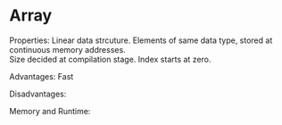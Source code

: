 # Array

Properties:
Linear data strcuture.
Elements of same data type, stored at continuous memory addresses.		
Size decided at compilation stage.
Index starts at zero.

Advantages: Fast 

Disadvantages:

Memory and Runtime:



	